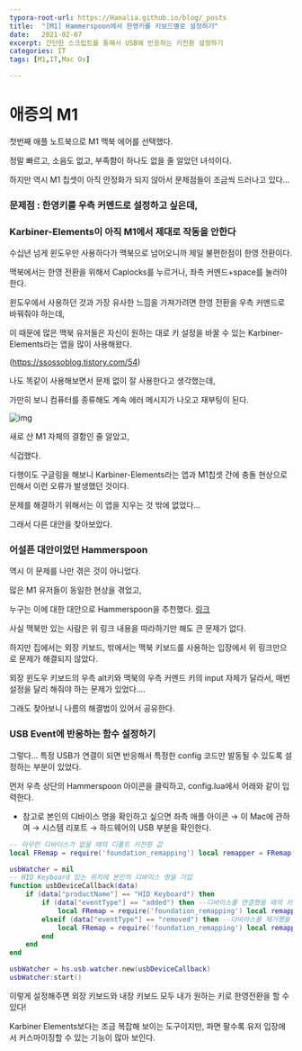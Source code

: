```yaml
---
typora-root-url: https://Hanalia.github.io/blog/_posts
title:  "[M1] Hammerspoon에서 한영키를 키보드별로 설정하기"
date:   2021-02-07
excerpt: 간단한 스크립트를 통해서 USB에 반응하는 키전환 설정하기
categories: IT
tags: [M1,IT,Mac Os]

---
```






# 애증의 M1 



첫번째 애플 노트북으로 M1 맥북 에어를 선택했다.



정말 빠르고, 소음도 없고, 부족함이 하나도 없을 줄 알았던 녀석이다.



하지만 역시 M1 칩셋이 아직 안정화가 되지 않아서 문제점들이 조금씩 드러나고 있다...



### 문제점 : 한영키를 우측 커멘드로 설정하고 싶은데, 

### Karbiner-Elements이 아직 M1에서 제대로 작동을 안한다



수십년 넘게 윈도우만 사용하다가 맥북으로 넘어오니까 제일 불편한점이 한영 전환이다.

맥북에서는 한영 전환을 위해서 Caplocks를 누르거나,  좌측 커멘드+space를 눌러야 한다.

윈도우에서 사용하던 것과 가장 유사한 느낌을 가져가려면 한영 전환을 우측 커멘드로 바꿔줘야 하는데,

이 때문에 많은 맥북 유저들은 자신이 원하는 대로 키 설정을 바꿀 수 있는 Karbiner-Elements라는 앱을 많이 사용해왔다.

(https://ssossoblog.tistory.com/54)

나도 똑같이 사용해보면서 문제 없이 잘 사용한다고 생각했는데,



가만히 보니 컴퓨터를 종류해도 계속 에러 메시지가 나오고 재부팅이 된다.



![img](https://149493502.v2.pressablecdn.com/wp-content/uploads/2020/12/your-computer-was-restarted-because-of-a-problem-big-sur.jpg)



새로 산 M1 자체의 결함인 줄 알았고,

식겁했다.



다행이도 구글링을 해보니 Karbiner-Elements라는 앱과 M1칩셋 간에 충돌 현상으로 인해서 이런 오류가 발생했던 것이다.

문제를 해결하기 위해서는 이 앱을 지우는 것 밖에 없었다...



그래서 다른 대안을 찾아보았다.





### 어설픈 대안이었던 Hammerspoon



역시 이 문제를 나만 겪은 것이 아니었다.



많은 M1 유저들이 동일한 현상을 겪었고,

누구는 이에 대한 대안으로 Hammerspoon을 추천했다. [링크](https://deftkang.tistory.com/192)



사실 맥북만 있는 사람은 위 링크 내용을 따라하기만 해도 큰 문제가 없다.



하지만 집에서는 외장 키보드, 밖에서는 맥북 키보드를 사용하는 입장에서 위 링크만으로 문제가 해결되지 않았다.



외장 윈도우 키보드의 우측 alt키와 맥북의 우측 커멘드 키의 input 자체가 달라서, 매번 설정을 달리 해줘야 하는 문제가 있었다....



그래도 찾아보니 나름의 해결법이 있어서 공유한다.



### USB Event에 반응하는 함수 설정하기



그렇다... 특정 USB가 연결이 되면 반응해서 특정한 config 코드만 발동될 수 있도록 설정하는 부분이 있었다.

먼저 우측 상단의 Hammerspoon 아이콘을 클릭하고, config.lua에서 어래와 같이 입력한다.



* 참고로 본인의 디바이스 명을 확인하고 싶으면 좌측 애플 아이콘 → 이 Mac에 관하여 → 시스템 리포트 → 하드웨어의 USB 부분을 확인한다. 



````lua
-- 아무런 디바이스가 없을 때의 디폴트 키전환 값
local FRemap = require('foundation_remapping') local remapper = FRemap.new() remapper:remap('rcmd', 'f18') remapper:register()

usbWatcher = nil
-- HID Keyboard 있는 위치에 본인의 디바이스 명을 기입
function usbDeviceCallback(data)
    if (data["productName"] == "HID Keyboard") then
        if (data["eventType"] == "added") then --디바이스를 연결했을 때의 키전환 (lcmd -> f18)
            local FRemap = require('foundation_remapping') local remapper = FRemap.new() remapper:remap('lcmd', 'f18') remapper:register()
        elseif (data["eventType"] == "removed") then --다비아스를 제거했을 때의 키전환 (rcmd -> f18)
            local FRemap = require('foundation_remapping') local remapper = FRemap.new() remapper:remap('rcmd', 'f18') remapper:register()
        end
    end
end

usbWatcher = hs.usb.watcher.new(usbDeviceCallback)
usbWatcher:start()
````



이렇게 설정해주면 외장 키보드와 내장 키보드 모두 내가 원하는 키로 한영전환을 할 수 있다!



Karbiner Elements보다는 조금 복잡해 보이는 도구이지만, 파면 팔수록 유저 입장에서 커스마이징할 수 있는 기능이 많아 보인다.



